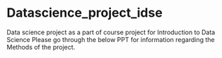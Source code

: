 # Datascience_project_idse
Data science project as a part of course project for Introduction to Data Science
Please go through the below PPT for information regarding the Methods of the project.
